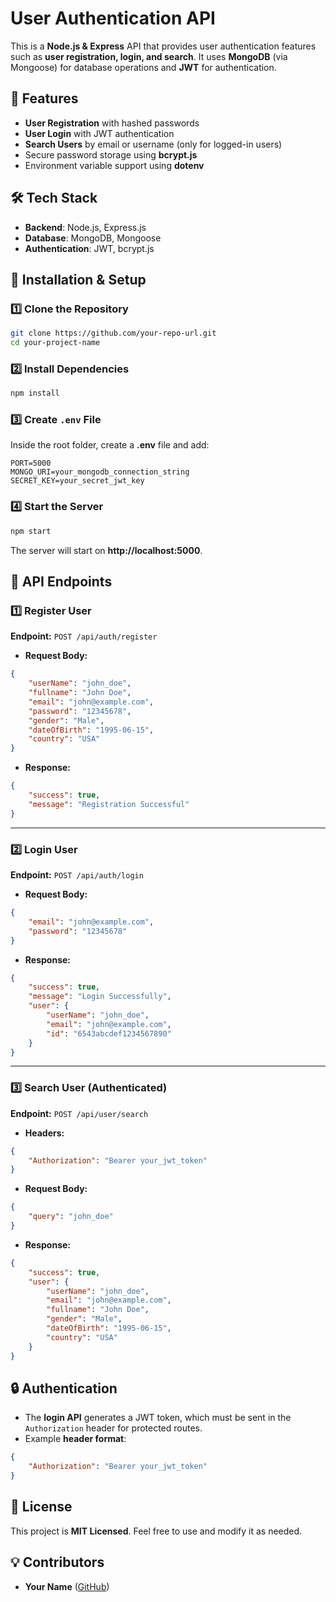 # User Authentication API

This is a **Node.js & Express** API that provides user authentication features such as **user registration, login, and search**. It uses **MongoDB** (via Mongoose) for database operations and **JWT** for authentication.

## 🚀 Features
- **User Registration** with hashed passwords
- **User Login** with JWT authentication
- **Search Users** by email or username (only for logged-in users)
- Secure password storage using **bcrypt.js**
- Environment variable support using **dotenv**

## 🛠️ Tech Stack
- **Backend**: Node.js, Express.js
- **Database**: MongoDB, Mongoose
- **Authentication**: JWT, bcrypt.js

## 📌 Installation & Setup

### 1️⃣ Clone the Repository
```sh
git clone https://github.com/your-repo-url.git
cd your-project-name
```

### 2️⃣ Install Dependencies
```sh
npm install
```

### 3️⃣ Create `.env` File
Inside the root folder, create a **.env** file and add:
```env
PORT=5000
MONGO_URI=your_mongodb_connection_string
SECRET_KEY=your_secret_jwt_key
```

### 4️⃣ Start the Server
```sh
npm start
```
The server will start on **http://localhost:5000**.

## 📌 API Endpoints

### **1️⃣ Register User**
**Endpoint:** `POST /api/auth/register`
- **Request Body:**
```json
{
    "userName": "john_doe",
    "fullname": "John Doe",
    "email": "john@example.com",
    "password": "12345678",
    "gender": "Male",
    "dateOfBirth": "1995-06-15",
    "country": "USA"
}
```
- **Response:**
```json
{
    "success": true,
    "message": "Registration Successful"
}
```

---

### **2️⃣ Login User**
**Endpoint:** `POST /api/auth/login`
- **Request Body:**
```json
{
    "email": "john@example.com",
    "password": "12345678"
}
```
- **Response:**
```json
{
    "success": true,
    "message": "Login Successfully",
    "user": {
        "userName": "john_doe",
        "email": "john@example.com",
        "id": "6543abcdef1234567890"
    }
}
```

---

### **3️⃣ Search User (Authenticated)**
**Endpoint:** `POST /api/user/search`
- **Headers:**
```json
{
    "Authorization": "Bearer your_jwt_token"
}
```
- **Request Body:**
```json
{
    "query": "john_doe"
}
```
- **Response:**
```json
{
    "success": true,
    "user": {
        "userName": "john_doe",
        "email": "john@example.com",
        "fullname": "John Doe",
        "gender": "Male",
        "dateOfBirth": "1995-06-15",
        "country": "USA"
    }
}
```

## 🔒 Authentication
- The **login API** generates a JWT token, which must be sent in the `Authorization` header for protected routes.
- Example **header format**:
```json
{
    "Authorization": "Bearer your_jwt_token"
}
```

## 📜 License
This project is **MIT Licensed**. Feel free to use and modify it as needed.

## 💡 Contributors
- **Your Name** ([GitHub](https://github.com/kushalkhandhara))

 
